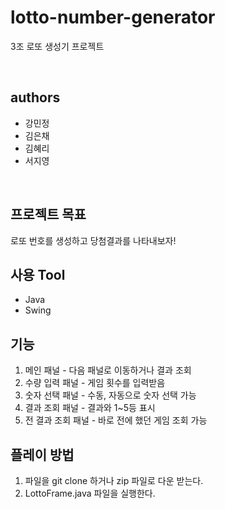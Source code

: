 # lotto-number-generator
3조 로또 생성기 프로젝트

</br>

## authors
- 강민정
- 김은채 
- 김혜리 
- 서지영 

</br>

## 프로젝트 목표
로또 번호를 생성하고 당첨결과를 나타내보자!

## 사용 Tool
- Java
- Swing

## 기능
1. 메인 패널 - 다음 패널로 이동하거나 결과 조회
2. 수량 입력 패널 - 게임 횟수를 입력받음
3. 숫자 선택 패널 - 수동, 자동으로 숫자 선택 가능
4. 결과 조회 패널 - 결과와 1~5등 표시
5. 전 결과 조회 패널 - 바로 전에 했던 게임 조회 가능

## 플레이 방법
1. 파일을 git clone 하거나 zip 파일로 다운 받는다.
2. LottoFrame.java 파일을 실행한다.

